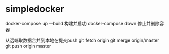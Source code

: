 # simpledocker
docker-compose up --build 构建并启功
docker-compose down 停止并删除容器

从远端取数据合并到本地在提交push
git fetch origin
git merge origin/master
git push origin master
